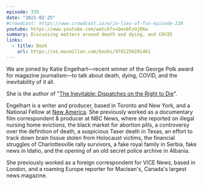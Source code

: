 ```yaml
---
episode: 335
date: "2021-02-25"
#crowdcast: https://www.crowdcast.io/e/in-lieu-of-fun-episode-228
youtube: https://www.youtube.com/watch?v=QevbFzOjEKw
summary: Discussing matters around death and dying, and COVID
links:
  - title: Book
    url: https://us.macmillan.com/books/9781250201461
---
```

We are joined by Katie Engelhart—recent winner of the George Polk award for
magazine journalism—to talk about death, dying, COVID, and the inevitability of
it all.

She is the author of "[The Inevitable: Dispatches on the Right to Die][book]".

Engelhart is a writer and producer, based in Toronto and New York, and a
National Fellow at [New America](https://www.newamerica.org/). She previously
worked as a documentary film correspondent & producer at NBC News, where she
reported on illegal nursing home evictions, the black market for abortion
pills, a controversy over the definition of death, a suspicious Taser death in
Texas, an effort to track down brain tissue stolen from Holocaust victims, the
financial struggles of Charlottesville rally survivors, a fake royal family in
Serbia, fake news in Idaho, and the opening of an old secret police archive in
Albania.

She previously worked as a foreign correspondent for VICE News, based in
London, and a roaming Europe reporter for Maclean's, Canada's largest news
magazine.

[book]: https://us.macmillan.com/books/9781250201461
